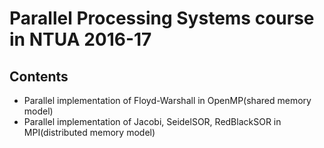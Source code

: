 # Parallel Processing Systems course in NTUA 2016-17

## Contents
* Parallel implementation of Floyd-Warshall in OpenMP(shared memory model)
* Parallel implementation of Jacobi, SeidelSOR, RedBlackSOR in MPI(distributed memory model)
